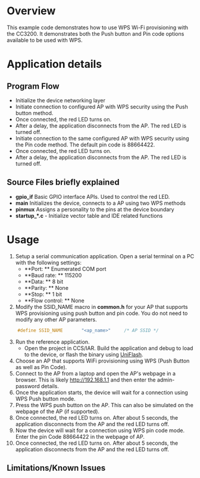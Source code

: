 # Overview

This example code demonstrates how to use WPS Wi-Fi provisioning with
the CC3200. It demonstrates both the Push button and Pin code options available to be used with WPS.

# Application details

## Program Flow

  - Initialize the device networking layer
  - Initiate connection to configured AP with WPS security using the Push button method.
  - Once connected, the red LED turns on.
  - After a delay, the application disconnects from the AP. The red
    LED is turned off.
  - Initiate connection to the same configured AP with WPS security using the Pin code
    method. The default pin code is 88664422.
  - Once connected, the red LED turns on.
  - After a delay, the application disconnects from the AP. The red
    LED is turned off.

## Source Files briefly explained

- **gpio\_if** Basic GPIO interface APIs. Used to control the red LED.  
- **main** Initializes the device, connects to a AP using two WPS methods
- **pinmux** Assigns a personality to the pins at the device boundary  
- **startup\_\*.c** - Initialize vector table and IDE related functions

# Usage

1.  Setup a serial communication application. Open a serial terminal on a PC with the following settings:
	- **Port: ** Enumerated COM port
	- **Baud rate: ** 115200
	- **Data: ** 8 bit
	- **Parity: ** None
	- **Stop: ** 1 bit
	- **Flow control: ** None
2. Modify the SSID_NAME macro in **common.h** for your AP that supports WPS provisioning using push button and pin code. You do not need to modify any other AP parameters.
```c
	#define SSID_NAME		"<ap_name>"		/* AP SSID */
```
3.  Run the reference application.
	- Open the project in CCS/IAR. Build the application and debug to load to the device, or flash the binary using [UniFlash](http://processors.wiki.ti.com/index.php/CC3100_%26_CC3200_UniFlash_Quick_Start_Guide).
4.  Choose an AP that supports WiFi provisioning using WPS (Push Button as well as Pin Code).
5. Connect to the AP from a laptop and open the AP's webpage in a browser. This is likely <http://192.168.1.1> and then enter the admin-password details.
6.  Once the application starts, the device will wait for a connection using WPS Push button mode.
7.  Press the WPS push button on the AP. This can also be simulated on
    the webpage of the AP (if supported).
8.  Once connected, the red LED turns on. After about 5 seconds, the application disconnects from the AP and the red LED turns off.
9.  Now the device will wait for a connection using WPS pin code mode. Enter the pin Code 88664422 in the webpage of AP.
10. Once connected, the red LED turns on. After about 5 seconds, the application disconnects from the AP and the red LED turns off.

## Limitations/Known Issues
